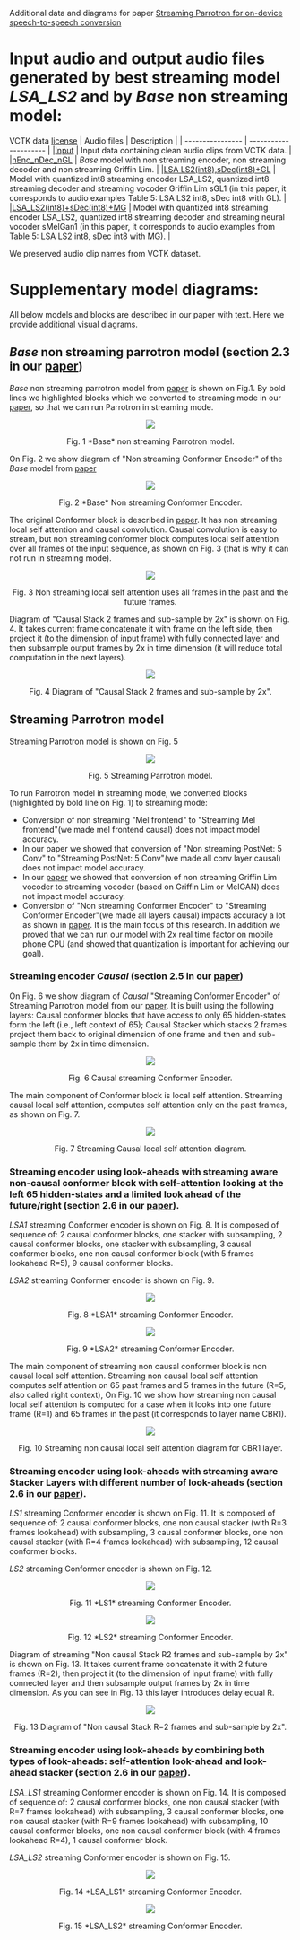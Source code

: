 Additional data and diagrams for paper [Streaming Parrotron for on-device speech-to-speech conversion](https://arxiv.org/abs/2210.13761)

# Input audio and output audio files generated by best streaming model *LSA_LS2* and by *Base* non streaming model:


VCTK data [license](https://datashare.ed.ac.uk/bitstream/handle/10283/3443/license_text?sequence=3&isAllowed=y)
|  Audio files      | Description  |
| ---------------- | --------------------- |
|[Input](vctk/input) | Input data containing clean audio clips from VCTK data.     |
|[nEnc_nDec_nGL](vctk/nEnc_nDec_nGL) | *Base* model with non streaming encoder, non streaming decoder and non streaming Griffin Lim.  |
|[LSA LS2(int8),sDec(int8)+GL](vctk/stR764CR44_int8_sDec_int8_sGL1) | Model with quantized int8 streaming encoder LSA_LS2, quantized int8 streaming decoder and streaming vocoder Griffin Lim sGL1 (in this paper, it corresponds to audio examples Table 5: LSA LS2 int8, sDec int8 with GL).  |
|[LSA_LS2(int8)+sDec(int8)+MG](vctk/stR764CR44_int8_sDec_int8_sMelGan1) | Model with quantized int8 streaming encoder LSA_LS2, quantized int8 streaming decoder and streaming neural vocoder sMelGan1 (in this paper, it corresponds to audio examples from Table 5: LSA LS2 int8, sDec int8 with MG).  |

We preserved audio clip names from VCTK dataset.


# Supplementary model diagrams:
All below models and blocks are described in our paper with text. Here we provide additional visual diagrams.

## *Base* non streaming parrotron model (section 2.3 in our [paper](https://arxiv.org/pdf/2210.13761.pdf))

*Base* non streaming parrotron model from [paper](https://ieeexplore.ieee.org/document/9414644) is shown on Fig.1. By bold lines we highlighted blocks which we converted to streaming mode in our [paper](https://arxiv.org/pdf/2210.13761.pdf), so that we can run Parrotron in streaming mode.

<p align="center">
<img src='parrotron_base.png'/><br>
</p>
<p align="center">
Fig. 1 *Base* non streaming Parrotron model.
</p>

On Fig. 2 we show diagram of "Non streaming Conformer Encoder" of the *Base* model from [paper](https://ieeexplore.ieee.org/document/9414644)

<p align="center">
<img src='parrotron_non_streaming_encoder.png'/><br>
</p>
<p align="center">
Fig. 2 *Base* Non streaming Conformer Encoder.
</p>

The original Conformer block is described in [paper](https://arxiv.org/pdf/2005.08100.pdf). It has non streaming local self attention and causal convolution. Causal convolution is easy to stream, but non streaming conformer block computes local self attention over all frames of the input sequence, as shown on Fig. 3 (that is why it can not run in streaming mode).

<p align="center">
<img src='non_streaming_self_attention.png'/><br>
</p>
<p align="center">
Fig. 3 Non streaming local self attention uses all frames in the past and the future frames.
</p>

Diagram of "Causal Stack 2 frames and sub-sample by 2x" is shown on Fig. 4. It takes current frame concatenate it with frame on the left side, then project it (to the dimension of input frame) with fully connected layer and then subsample output frames by 2x in time dimension (it will reduce total computation in the next layers).

<p align="center">
<img src='stack_subsample.png'/><br>
</p>
<p align="center">
Fig. 4 Diagram of "Causal Stack 2 frames and sub-sample by 2x".
</p>


## Streaming Parrotron model
Streaming Parrotron model is shown on Fig. 5

<p align="center">
<img src='parrotron_streaming.png'/><br>
</p>
<p align="center">
Fig. 5 Streaming Parrotron model.
</p>

To run Parrotron model in streaming mode, we converted blocks (highlighted by bold line on Fig. 1) to streaming mode:

* Conversion of non streaming "Mel frontend" to "Streaming Mel frontend"(we made mel frontend causal) does not impact model accuracy.
* In our paper we showed that conversion of "Non streaming PostNet: 5 Conv" to "Streaming PostNet: 5 Conv"(we made all conv layer causal) does not impact model accuracy.
* In our [paper](https://arxiv.org/pdf/2203.00756.pdf) we showed that conversion of non streaming Griffin Lim vocoder to streaming vocoder (based on Griffin Lim or MelGAN) does not impact model accuracy.
* Conversion of "Non streaming Conformer Encoder" to "Streaming Conformer Encoder"(we made all layers causal) impacts accuracy a lot as shown in [paper](https://arxiv.org/pdf/2210.13761.pdf). It is the main focus of this research. In addition we proved that we can run our model with 2x real time factor on mobile phone CPU (and showed that quantization is important for achieving our goal).



### Streaming encoder *Causal* (section 2.5 in our [paper](https://arxiv.org/pdf/2210.13761.pdf))
On Fig. 6 we show diagram of *Causal* "Streaming Conformer Encoder" of Streaming Parrotron model from our [paper](https://arxiv.org/pdf/2210.13761.pdf). It is built using the following layers: Causal conformer blocks that have access to only
65 hidden-states form the left (i.e., left context of 65); Causal Stacker which stacks 2 frames project them back to original dimension of one frame and then and sub-sample them by 2x in time dimension.

<p align="center">
<img src='parrotron_causal_streaming_encoder.png'/><br>
</p>
<p align="center">
Fig. 6 Causal streaming Conformer Encoder.
</p>

The main component of Conformer block is local self attention. Streaming causal local self attention, computes self attention only on the past frames, as shown on Fig. 7.

<p align="center">
<img src='causal_self_attention.png'/><br>
</p>
<p align="center">
Fig. 7 Streaming Causal local self attention diagram.
</p>


### Streaming encoder using look-aheads with streaming aware non-causal conformer block with self-attention looking at the left 65 hidden-states and a limited look ahead of the future/right (section 2.6 in our [paper](https://arxiv.org/pdf/2210.13761.pdf)).

*LSA1* streaming Conformer encoder is shown on Fig. 8. It is composed of sequence of: 2 causal conformer blocks, one stacker with subsampling, 2 causal conformer blocks, one stacker with subsampling, 3 causal conformer blocks, one non causal conformer block (with 5 frames lookahead R=5), 9 causal conformer blocks.

*LSA2* streaming Conformer encoder is shown on Fig. 9.

<p align="center">
<img src='LSA1.png'/><br>
</p>
<p align="center">
Fig. 8 *LSA1* streaming Conformer Encoder.
</p>

<p align="center">
<img src='LSA2.png'/><br>
</p>
<p align="center">
Fig. 9 *LSA2* streaming Conformer Encoder.
</p>

The main component of streaming non causal conformer block is non causal local self attention. Streaming non causal local self attention computes self attention on 65 past frames and 5 frames in the future (R=5, also called right context), On Fig. 10 we show how streaming non causal local self attention is computed for a case when it looks into one future frame (R=1) and 65 frames in the past (it corresponds to layer name CBR1).

<p align="center">
<img src='non_causal_streaming_self_attention.png'/><br>
</p>
<p align="center">
Fig. 10 Streaming non causal local self attention diagram for CBR1 layer.
</p>


### Streaming encoder using look-aheads with streaming aware Stacker Layers with different number of look-aheads (section 2.6 in our [paper](https://arxiv.org/pdf/2210.13761.pdf)).

*LS1* streaming Conformer encoder is shown on Fig. 11. It is composed of sequence of: 2 causal conformer blocks, one non causal stacker (with R=3 frames lookahead) with subsampling, 3 causal conformer blocks, one non causal stacker (with R=4 frames lookahead) with subsampling, 12 causal conformer blocks.

*LS2* streaming Conformer encoder is shown on Fig. 12.

<p align="center">
<img src='LS1.png'/><br>
</p>
<p align="center">
Fig. 11 *LS1* streaming Conformer Encoder.
</p>

<p align="center">
<img src='LS2.png'/><br>
</p>
<p align="center">
Fig. 12 *LS2* streaming Conformer Encoder.
</p>

Diagram of streaming "Non causal Stack R2 frames and sub-sample by 2x" is shown on Fig. 13. It takes current frame concatenate it with 2 future frames (R=2), then project it (to the dimension of input frame) with fully connected layer and then subsample output frames by 2x in time dimension. As you can see in Fig. 13 this layer introduces delay equal R.

<p align="center">
<img src='non_causal_stack_subsample.png'/><br>
</p>
<p align="center">
Fig. 13 Diagram of "Non causal Stack R=2 frames and sub-sample by 2x".
</p>


### Streaming encoder using look-aheads by combining both types of look-aheads: self-attention look-ahead and look-ahead stacker (section 2.6 in our [paper](https://arxiv.org/pdf/2210.13761.pdf)).

*LSA_LS1* streaming Conformer encoder is shown on Fig. 14. It is composed of sequence of: 2 causal conformer blocks, one non causal stacker (with R=7 frames lookahead) with subsampling, 3 causal conformer blocks, one non causal stacker (with R=9 frames lookahead) with subsampling, 10 causal conformer blocks, one non causal conformer block (with 4 frames lookahead R=4), 1 causal conformer block.

*LSA_LS2* streaming Conformer encoder is shown on Fig. 15.

<p align="center">
<img src='LSA_LS1.png'/><br>
</p>
<p align="center">
Fig. 14 *LSA_LS1* streaming Conformer Encoder.
</p>

<p align="center">
<img src='LSA_LS2.png'/><br>
</p>
<p align="center">
Fig. 15 *LSA_LS2* streaming Conformer Encoder.
</p>
